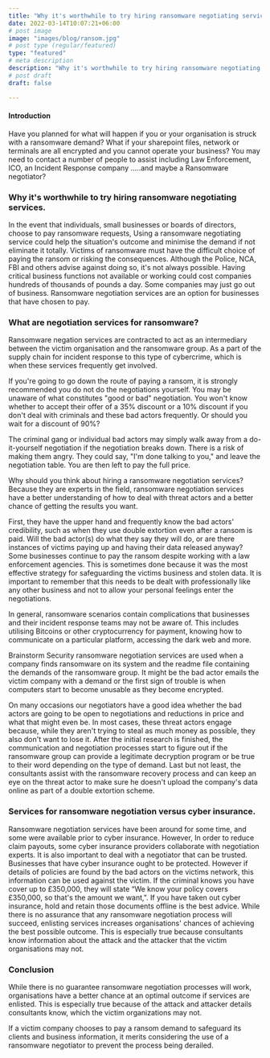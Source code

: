 ```yaml
---
title: "Why it's worthwhile to try hiring ransomware negotiating services?"
date: 2022-03-14T10:07:21+06:00
# post image
image: "images/blog/ransom.jpg"
# post type (regular/featured)
type: "featured"
# meta description
description: "Why it's worthwhile to try hiring ransomware negotiating services?"
# post draft
draft: false

---
```




#### Introduction

Have you planned for what will happen if you or your organisation is struck with a ransomware demand? What if your sharepoint files, network or terminals are all encrypted and you cannot operate your business? You may need to contact a number of people to assist including Law Enforcement, ICO, an Incident Response company .....and maybe a Ransomware negotiator?

### Why it's worthwhile to try hiring ransomware negotiating services.

In the event that individuals, small businesses or boards of directors, choose to pay ransomware requests, Using a ransomware negotiating service could help the situation's outcome and minimise the demand if not eliminate it totally.
Victims of ransomware must have the difficult choice of paying the ransom or risking the consequences. Although the Police, NCA, FBI and others advise against doing so, it's not always possible. Having critical business functions not available or working could cost companies hundreds of thousands of pounds a day. Some companies may just go out of business.
Ransomware negotiation services are an option for businesses that have chosen to pay.


### What are negotiation services for ransomware?

Ransomware negation services are contracted to act as an intermediary between the victim organisation and the ransomware group. As a part of the supply chain for incident response to this type of cybercrime, which is when these services frequently get involved.

If you're going to go down the route of paying a ransom, it is strongly recommended you do not do the negotiations yourself. You may be unaware of what constitutes "good or bad" negotiation. You won't know whether to accept their offer of a 35% discount or a 10% discount if you don't deal with criminals and these bad actors frequently. Or should you wait for a discount of 90%?

The criminal gang or individual bad actors may simply walk away from a do-it-yourself negotiation if the negotiation breaks down. There is a risk of making them angry. They could say, "I'm done talking to you," and leave the negotiation table. You are then left to pay the full price.

Why should you think about hiring a ransomware negotiation services? Because they are experts in the field, ransomware negotiation services have a better understanding of how to deal with threat actors and a better chance of getting the results you want.

First, they have the upper hand and frequently know the bad actors' credibility, such as when they use double extortion even after a ransom is paid. Will the bad actor(s) do what they say they will do, or are there instances of victims paying up and having their data released anyway?
Some businesses continue to pay the ransom despite working with a law enforcement agencies. This is sometimes done because it was the most effective strategy for safeguarding the victims business and stolen data. It is important to remember that this needs to be dealt with professionally like any other business and not to allow your personal feelings enter the negotiations. 

In general, ransomware scenarios contain complications that businesses and their incident response teams may not be aware of. This includes utilising Bitcoins or other cryptocurrency for payment, knowing how to communicate on a particular platform, accessing the dark web and more.

Brainstorm Security ransomware negotiation services are used when a company finds ransomware on its system and the readme file containing the demands of the ransomware group. It might be the bad actor emails the victim company with a demand or the first sign of trouble is when computers start to become unusable as they become encrypted.

On many occasions our negotiators have a good idea whether the bad actors are going to be open to negotiations and reductions in price and what that might even be. In most cases, these threat actors engage because, while they aren't trying to steal as much money as possible, they also don't want to lose it.
After the initial research is finished, the communication and negotiation processes start to figure out if the ransomware group can provide a legitimate decryption program or be true to their word depending on the type of demand. 
Last but not least, the consultants assist with the ransomware recovery process and can keep an eye on the threat actor to make sure he doesn't upload the company's data online as part of a double extortion scheme.


### Services for ransomware negotiation versus cyber insurance.

Ransomware negotiation services have been around for some time, and some were available prior to cyber insurance. However, In order to reduce claim payouts, some cyber insurance providers collaborate with negotiation experts. It is also important to deal with a negotiator that can be trusted.
Businesses that have cyber insurance ought to be protected. However if details of policies are found by the bad actors on the victims network, this information can be used against the victim. If the criminal knows you have cover up to £350,000, they will state “We know your policy covers £350,000, so that's the amount we want,". If you have taken out cyber insurance, hold and retain those documents offline is the best advice.
While there is no assurance that any ransomware negotiation process will succeed, enlisting services increases organisations' chances of achieving the best possible outcome. This is especially true because consultants know information about the attack and the attacker that the victim organisations may not.

### Conclusion

While there is no guarantee ransomware negotiation processes will work, organisations have a better chance at an optimal outcome if services are enlisted. This is especially true because of the attack and attacker details consultants know, which the victim organizations may not.

If a victim company chooses to pay a ransom demand to safeguard its clients and business information, it merits considering the use of a ransomware negotiator to prevent the process being derailed.




